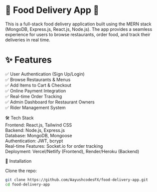 # 🍔 Food Delivery App 🚀

This is a full-stack food delivery application built using the MERN stack (MongoDB, Express.js, React.js, Node.js). 
The app provides a seamless experience for users to browse restaurants, order food, and track their deliveries in real time.

# ✨ Features
✅ User Authentication (Sign Up/Login)  
✅ Browse Restaurants & Menus  
✅ Add Items to Cart & Checkout  
✅ Online Payment Integration  
✅ Real-time Order Tracking  
✅ Admin Dashboard for Restaurant Owners  
✅ Rider Management System  

🛠️ Tech Stack  
Frontend: React.js, Tailwind CSS  
Backend: Node.js, Express.js  
Database: MongoDB, Mongoose  
Authentication: JWT, bcrypt  
Real-time Features: Socket.io for order tracking  
Deployment: Vercel/Netlify (Frontend), Render/Heroku (Backend)  

📌 Installation  

Clone the repo:  
```bash
git clone https://github.com/AayushcodesFX/food-delivery-app.git  
cd food-delivery-app  
